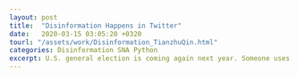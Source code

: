 ```yaml
---
layout: post
title:  "Disinformation Happens in Twitter"
date:   2020-03-15 03:05:20 +0320
tourl: "/assets/work/Disinformation_TianzhuQin.html"
categories: Disinformation SNA Python
excerpt: U.S. general election is coming again next year. Someone uses social media as his big weapon to arouse people's attraction, which turns out to be not a bad idea. Let's go back the old days and see clearly what's happening! <br> <img src="/assets/img/disinformation-network.png" height="400" width="500"><br>If you would like to view futher of the network, here is the way:<br><a href="http://www.static.socialnetworktools.com/">Static Network</a><br><a href="http://www.temporal.socialnetworktools.com/">Temporal Network</a>
---
```


[jekyll-docs]: https://jekyllrb.com/docs/home
[jekyll-gh]:   https://github.com/jekyll/jekyll
[jekyll-talk]: https://talk.jekyllrb.com/